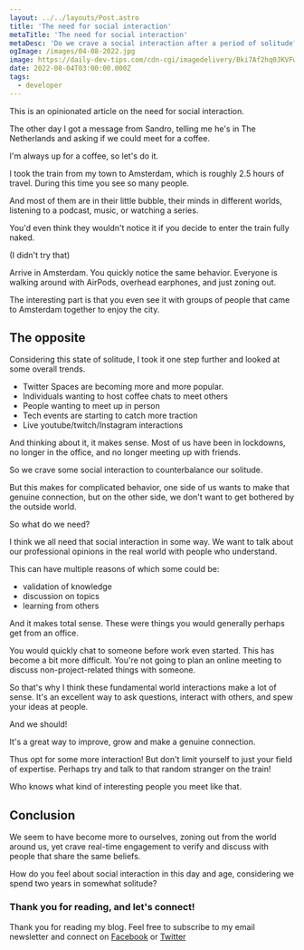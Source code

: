 ```yaml
---
layout: ../../layouts/Post.astro
title: 'The need for social interaction'
metaTitle: 'The need for social interaction'
metaDesc: 'Do we crave a social interaction after a period of solitude?'
ogImage: /images/04-08-2022.jpg
image: https://daily-dev-tips.com/cdn-cgi/imagedelivery/Bki7Af2hq0JKVFw1XYYMQg/3d6e2b42-2203-4c6c-8e45-c51b5a70e600
date: 2022-08-04T03:00:00.000Z
tags:
  - developer
---
```


This is an opinionated article on the need for social interaction.

The other day I got a message from Sandro, telling me he's in The Netherlands and asking if we could meet for a coffee.

I'm always up for a coffee, so let's do it.

I took the train from my town to Amsterdam, which is roughly 2.5 hours of travel. During this time you see so many people.

And most of them are in their little bubble, their minds in different worlds, listening to a podcast, music, or watching a series.

You'd even think they wouldn't notice it if you decide to enter the train fully naked.

(I didn't try that)

Arrive in Amsterdam. You quickly notice the same behavior. Everyone is walking around with AirPods, overhead earphones, and just zoning out.

The interesting part is that you even see it with groups of people that came to Amsterdam together to enjoy the city.

## The opposite

Considering this state of solitude, I took it one step further and looked at some overall trends.

- Twitter Spaces are becoming more and more popular.
- Individuals wanting to host coffee chats to meet others
- People wanting to meet up in person
- Tech events are starting to catch more traction
- Live youtube/twitch/Instagram interactions

And thinking about it, it makes sense.
Most of us have been in lockdowns, no longer in the office, and no longer meeting up with friends.

So we crave some social interaction to counterbalance our solitude.

But this makes for complicated behavior, one side of us wants to make that genuine connection, but on the other side, we don't want to get bothered by the outside world.

So what do we need?

I think we all need that social interaction in some way.
We want to talk about our professional opinions in the real world with people who understand.

This can have multiple reasons of which some could be:

- validation of knowledge
- discussion on topics
- learning from others

And it makes total sense. These were things you would generally perhaps get from an office.

You would quickly chat to someone before work even started. This has become a bit more difficult.
You're not going to plan an online meeting to discuss non-project-related things with someone.

So that's why I think these fundamental world interactions make a lot of sense.
It's an excellent way to ask questions, interact with others, and spew your ideas at people.

And we should!

It's a great way to improve, grow and make a genuine connection.

Thus opt for some more interaction!
But don't limit yourself to just your field of expertise. Perhaps try and talk to that random stranger on the train!

Who knows what kind of interesting people you meet like that.

## Conclusion

We seem to have become more to ourselves, zoning out from the world around us, yet crave real-time engagement to verify and discuss with people that share the same beliefs.

How do you feel about social interaction in this day and age, considering we spend two years in somewhat solitude?

### Thank you for reading, and let's connect!

Thank you for reading my blog. Feel free to subscribe to my email newsletter and connect on [Facebook](https://www.facebook.com/DailyDevTipsBlog) or [Twitter](https://twitter.com/DailyDevTips1)
